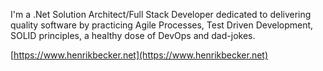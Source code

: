 I'm a .Net Solution Architect/Full Stack Developer dedicated to delivering quality software by practicing Agile Processes, Test Driven Development, SOLID principles, a healthy dose of DevOps and dad-jokes.

[https://www.henrikbecker.net](https://www.henrikbecker.net)

<!---
handiman/handiman is a ✨ special ✨ repository because its `README.md` (this file) appears on your GitHub profile.
You can click the Preview link to take a look at your changes.
--->
